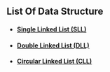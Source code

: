## List Of Data Structure
- #### [Single Linked List (SLL)](SingleLinkedList/)
- #### [Double Linked List (DLL)](DoubleLinkedList/)
- #### [Circular Linked List (CLL)](CircularLinkedList/)

